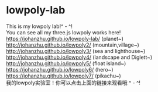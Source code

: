 # lowpoly-lab
This is my lowpoly lab!^ - ^!</br>
You can see all my three.js lowpoly works here!</br>
https://johanzhu.github.io/lowpoly-lab/  (planet~)</br>
http://johanzhu.github.io/lowpoly2/ (mountain,village~)</br>
http://johanzhu.github.io/lowpoly3/ (sea and lighthouse~) </br>
http://johanzhu.github.io/lowpoly4/ (landscape and Diglett~)</br>
http://johanzhu.github.io/lowpoly5/ (float island~)</br>
https://johanzhu.github.io/lowpoly6/ (hero~)</br>
https://johanzhu.github.io/lowpoly7/ (pikachu~)</br>
我的lowpoly实验室！你可以点击上面的链接来观看哦 ^ - ^!
